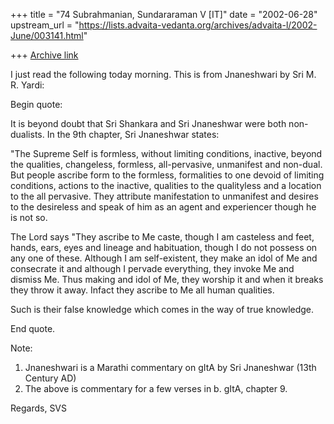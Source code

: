 +++
title = "74 Subrahmanian, Sundararaman V [IT]"
date = "2002-06-28"
upstream_url = "https://lists.advaita-vedanta.org/archives/advaita-l/2002-June/003141.html"

+++
[Archive link](https://lists.advaita-vedanta.org/archives/advaita-l/2002-June/003141.html)

I just read the following today morning.  This is from Jnaneshwari by Sri M.
R. Yardi:

Begin quote:

It is beyond doubt that Sri Shankara and Sri Jnaneshwar were both
non-dualists.  In the 9th chapter, Sri Jnaneshwar states:

"The Supreme Self is formless, without limiting conditions, inactive, beyond
the qualities, changeless, formless, all-pervasive, unmanifest and non-dual.
But people ascribe form to the formless, formalities to one devoid of
limiting conditions, actions to the inactive, qualities to the qualityless
and a location to the all pervasive.  They attribute manifestation to
unmanifest and desires to the desireless and speak of him as an agent and
experiencer though he is not so.

The Lord says "They ascribe to Me caste, though I am casteless and feet,
hands, ears, eyes and lineage and habituation, though I do not possess on
any one of these.  Although I am self-existent, they make an idol of Me and
consecrate it and although I pervade everything, they invoke Me and dismiss
Me.  Thus making and idol of Me, they worship it and when it breaks they
throw it away.  Infact they ascribe to Me all human qualities.

Such is their false knowledge which comes in the way of true knowledge.

End quote.

Note:
1.  Jnaneshwari is a Marathi commentary on gItA by Sri Jnaneshwar (13th
Century AD)
2.  The above is commentary for a few verses in b. gItA, chapter 9.

Regards,
SVS

